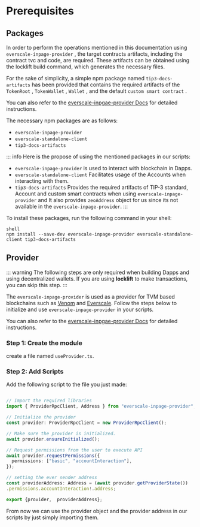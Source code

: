 # Prerequisites

## Packages

In order to perform the operations mentioned in this documentation using  `everscale-inpage-provider` , the target contracts artifacts, including the contract tvc and code, are required. These artifacts can be obtained using the locklift build command, which generates the necessary files.

For the sake of simplicity, a simple npm package named `tip3-docs-artifacts` has been provided that contains the required artifacts of the  `TokenRoot` ,  `TokenWallet` ,  `Wallet` , and the default  `custom smart contract` .

You can also refer to the [everscale-inpgae-provider Docs](https://provider-docs.broxus.com/guides/deploy.html#deploy-a-contract) for detailed instructions.

The necessary npm packages are as follows:

-  `everscale-inpage-provider`
-  `everscale-standalone-client`
-  `tip3-docs-artifacts`


::: info
Here is the propose of using the mentioned packages in our scripts:

- `everscale-inpage-provider` is used to interact with blockchain in Dapps.
- `everscale-standalone-client` Facilitates usage of the Accounts when interacting with them.
- `tip3-docs-artifacts` Provides the required artifacts of TIP-3 standard, Account and custom smart contracts when using `everscale-inpage-provider` and
  It also provides `zeoAddress` object for us since its not available in the `everscale-inpage-provider`.
:::


To install these packages, run the following command in your shell:

```` shell
shell
npm install --save-dev everscale-inpage-provider everscale-standalone-client tip3-docs-artifacts
````

## Provider

::: warning
The following steps are only required when building Dapps and using decentralized wallets. If you are using **locklift** to make transactions, you can skip this step.
:::

The  `everscale-inpage-provider`  is used as a provider for TVM based blockchains such as [Venom](https://venom.foundation/) and [Everscale](https://everscale.network/). Follow the steps below to initialize and use  `everscale-inpage-provider`  in your scripts.

You can also refer to the [everscale-inpgae-provider Docs](https://provider-docs.broxus.com/guides/deploy.html#deploy-a-contract) for detailed instructions.

### Step 1: Create the module

create a file named `useProvider.ts`.

### Step 2: Add Scripts

Add the following script to the file you just made:

````typescript

// Import the required libraries
import { ProviderRpcClient, Address } from "everscale-inpage-provider";

// Initialize the provider
const provider: ProviderRpcClient = new ProviderRpcClient();

// Make sure the provider is initialized.
await provider.ensureInitialized();

// Request permissions from the user to execute API
await provider.requestPermissions({
  permissions: ["basic", "accountInteraction"],
});

// setting the ever sender address
const providerAddress: Address = (await provider.getProviderState())
.permissions.accountInteraction!.address;

export {provider,  providerAddress};
````

From now we can use the provider object and the provider address in our scripts by just simply importing them.

